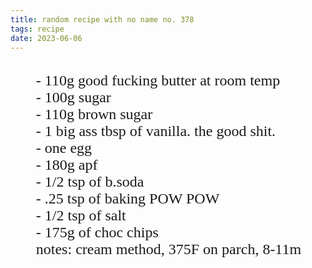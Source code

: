 ```yaml
---
title: random recipe with no name no. 378
tags: recipe
date: 2023-06-06
---
```


<style>
@import url('https://fonts.googleapis.com/css2?family=Special+Elite&display=swap');
</style> 


<p style="font-family:Special Elite; font-size:xx-large">
<ul style="font-family:Special Elite; font-size:x-large; list-style-type: none">
<li>- 110g good fucking butter at room temp</li>
<li>- 100g sugar </li>
<li>- 110g brown sugar</li>
<li>- 1 big ass tbsp of vanilla. the good shit.</li>
<li>- one egg </li>
<li>- 180g apf </li>
<li>- 1/2 tsp of b.soda</li>
<li>- .25 tsp of baking POW POW</li>
<li>- 1/2 tsp of salt</li>
<li>- 175g of choc chips</li>

<li> notes: cream method, 375F on parch, 8-11m</li>
</ul>
</p>
